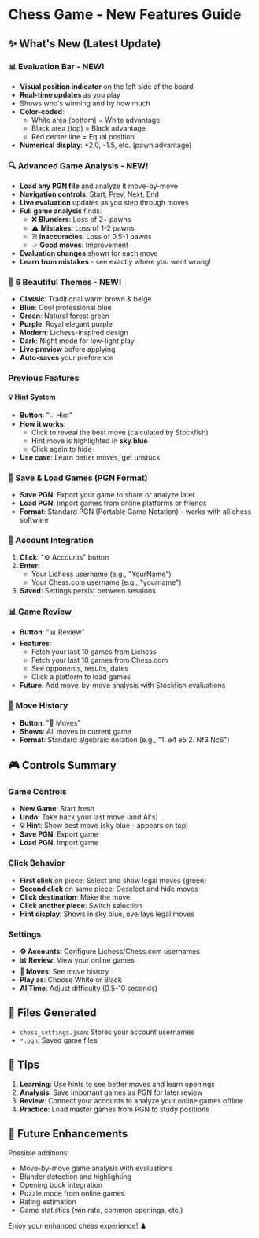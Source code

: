 # Chess Game - New Features Guide

## ✨ What's New (Latest Update)

### 📊 **Evaluation Bar** - NEW!
- **Visual position indicator** on the left side of the board
- **Real-time updates** as you play
- Shows who's winning and by how much
- **Color-coded**:
  - White area (bottom) = White advantage
  - Black area (top) = Black advantage  
  - Red center line = Equal position
- **Numerical display**: +2.0, -1.5, etc. (pawn advantage)

### 🔍 **Advanced Game Analysis** - NEW!
- **Load any PGN file** and analyze it move-by-move
- **Navigation controls**: Start, Prev, Next, End
- **Live evaluation** updates as you step through moves
- **Full game analysis** finds:
  - ❌ **Blunders**: Loss of 2+ pawns
  - ⚠️ **Mistakes**: Loss of 1-2 pawns
  - ?! **Inaccuracies**: Loss of 0.5-1 pawns
  - ✓ **Good moves**: Improvement
- **Evaluation changes** shown for each move
- **Learn from mistakes** - see exactly where you went wrong!

### 🎨 **6 Beautiful Themes** - NEW!
- **Classic**: Traditional warm brown & beige
- **Blue**: Cool professional blue
- **Green**: Natural forest green
- **Purple**: Royal elegant purple
- **Modern**: Lichess-inspired design
- **Dark**: Night mode for low-light play
- **Live preview** before applying
- **Auto-saves** your preference

### Previous Features

#### 💡 Hint System
- **Button**: "💡 Hint"
- **How it works**: 
  - Click to reveal the best move (calculated by Stockfish)
  - Hint move is highlighted in **sky blue**
  - Click again to hide
- **Use case**: Learn better moves, get unstuck

### 💾 Save & Load Games (PGN Format)
- **Save PGN**: Export your game to share or analyze later
- **Load PGN**: Import games from online platforms or friends
- **Format**: Standard PGN (Portable Game Notation) - works with all chess software

### 🔗 Account Integration
1. **Click**: "⚙️ Accounts" button
2. **Enter**:
   - Your Lichess username (e.g., "YourName")
   - Your Chess.com username (e.g., "yourname")
3. **Saved**: Settings persist between sessions

### 📊 Game Review
- **Button**: "📊 Review"
- **Features**:
  - Fetch your last 10 games from Lichess
  - Fetch your last 10 games from Chess.com
  - See opponents, results, dates
  - Click a platform to load games
- **Future**: Add move-by-move analysis with Stockfish evaluations

### 📜 Move History
- **Button**: "📜 Moves"
- **Shows**: All moves in current game
- **Format**: Standard algebraic notation (e.g., "1. e4 e5 2. Nf3 Nc6")

## 🎮 Controls Summary

### Game Controls
- **New Game**: Start fresh
- **Undo**: Take back your last move (and AI's)
- **💡 Hint**: Show best move (sky blue - appears on top)
- **Save PGN**: Export game
- **Load PGN**: Import game

### Click Behavior
- **First click** on piece: Select and show legal moves (green)
- **Second click** on same piece: Deselect and hide moves
- **Click destination**: Make the move
- **Click another piece**: Switch selection
- **Hint display**: Shows in sky blue, overlays legal moves

### Settings
- **⚙️ Accounts**: Configure Lichess/Chess.com usernames
- **📊 Review**: View your online games
- **📜 Moves**: See move history
- **Play as**: Choose White or Black
- **AI Time**: Adjust difficulty (0.5-10 seconds)

## 📁 Files Generated

- `chess_settings.json`: Stores your account usernames
- `*.pgn`: Saved game files

## 🚀 Tips

1. **Learning**: Use hints to see better moves and learn openings
2. **Analysis**: Save important games as PGN for later review
3. **Review**: Connect your accounts to analyze your online games offline
4. **Practice**: Load master games from PGN to study positions

## 🔮 Future Enhancements

Possible additions:
- Move-by-move game analysis with evaluations
- Blunder detection and highlighting
- Opening book integration
- Puzzle mode from online games
- Rating estimation
- Game statistics (win rate, common openings, etc.)

Enjoy your enhanced chess experience! ♟️
